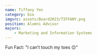 ```yaml
---
name: Tiffany Yen
category: bio
imgsrc: assets/Board2023/TIFFANY.png
position: Alumni Advisor
majors:
    - Marketing and Information Systems
---
```


Fun Fact: "I can’t touch my toes 😔"
